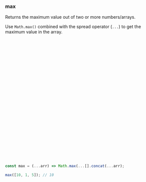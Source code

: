### max

Returns the maximum value out of two or more numbers/arrays.

Use `Math.max()` combined with the spread operator (`...`) to get the maximum value in the array.

```js





























const max = (...arr) => Math.max(...[].concat(...arr);
```

```js
max([10, 1, 5]); // 10
```
